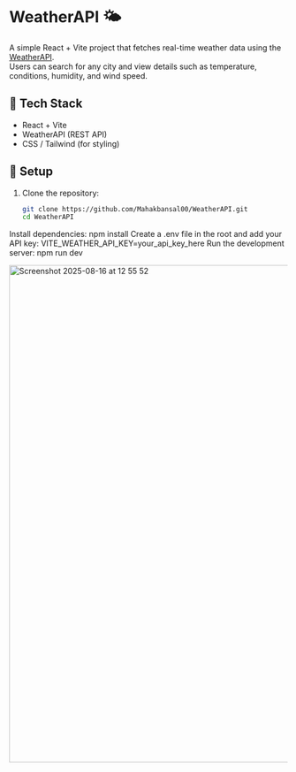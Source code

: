 # WeatherAPI 🌤️

A simple React + Vite project that fetches real-time weather data using the [WeatherAPI](https://www.weatherapi.com/).  
Users can search for any city and view details such as temperature, conditions, humidity, and wind speed.  

## 🚀 Tech Stack
- React + Vite  
- WeatherAPI (REST API)  
- CSS / Tailwind (for styling)  

## 🔧 Setup
1. Clone the repository:
   ```bash
   git clone https://github.com/Mahakbansal00/WeatherAPI.git
   cd WeatherAPI
Install dependencies:
npm install
Create a .env file in the root and add your API key:
VITE_WEATHER_API_KEY=your_api_key_here
Run the development server:
npm run dev

<img width="1440" height="900" alt="Screenshot 2025-08-16 at 12 55 52" src="/Users/mahak/Desktop/WeatherAPI/Screenshot 2025-08-19 at 12.43.16.png" />

